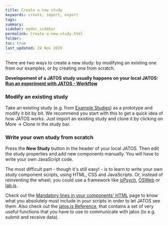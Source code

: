 ```yaml
---
title: Create a new study
keywords: create, import, export
tags:
summary:
sidebar: mydoc_sidebar
permalink: Create-a-new-study.html
folder:
toc: true
last_updated: 24 Nov 2019
---
```


There are two ways to create a new study: by modifying an existing one from our examples, or by creating one from scratch. 

**Developement of a JATOS study usually happens on your local JATOS: [Run an experiment with JATOS - Workflow](Run-an-experiment-with-JATOS-Workflow.html)**

### Modify an existing study

Take an existing study (e.g. from [Example Studies](Example-Studies.html)) as a prototype and modify it bit by bit. We recommend you start with this to get a quick idea of how JATOS works. Just import an existing study and clone it by clicking on More → Clone in the study bar.

### Write your own study from scratch

Press the **New Study** button in the header of your local JATOS. Then edit the study properties and add new components manually. You will have to write your own JavaScript code. 

The most difficult part - though it's still easy! - is to learn to write your own study component scripts, using HTML, CSS and JavaScripts. Or, instead of reinventing the wheel, you could use a framework like [jsPsych](jsPsych-and-JATOS.html), [OSWeb](OSWeb-and-JATOS.html) or [lab.js](labjs-and-JATOS.html).

Check out the [Mandatory lines in your components' HTML](Mandatory-lines-in-your-components-HTML.html) page to know what you absolutely must include in your scripts in order to let JATOS see them. Also check out the [jatos.js Reference](jatos.js-Reference.html), that contains a set of very useful functions that you have to use to communicate with jatos (to e.g. submit and receive data).
